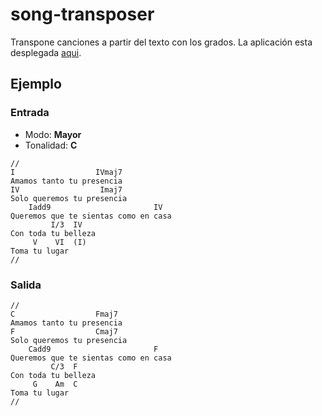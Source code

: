 # song-transposer

Transpone canciones a partir del texto con los grados. La aplicación esta desplegada [aqui](https://song-transposer.netlify.app/).

## Ejemplo

### Entrada
- Modo: **Mayor**
- Tonalidad: **C**

```
//
I                  IVmaj7
Amamos tanto tu presencia
IV                  Imaj7
Solo queremos tu presencia
    Iadd9                       IV
Queremos que te sientas como en casa
         I/3  IV
Con toda tu belleza
     V    VI  (I)
Toma tu lugar 
//
```
### Salida
```
//
C                  Fmaj7
Amamos tanto tu presencia
F                  Cmaj7
Solo queremos tu presencia
    Cadd9                       F
Queremos que te sientas como en casa
         C/3  F
Con toda tu belleza
     G    Am  C
Toma tu lugar 
//
``` 